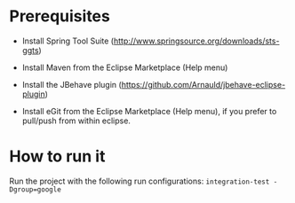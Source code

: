# Prerequisites

- Install Spring Tool Suite (http://www.springsource.org/downloads/sts-ggts)
- Install Maven from the Eclipse Marketplace (Help menu)
- Install the JBehave plugin (https://github.com/Arnauld/jbehave-eclipse-plugin)

- Install eGit from the Eclipse Marketplace (Help menu), if you prefer to pull/push from within eclipse.

# How to run it

Run the project with the following run configurations:
`integration-test -Dgroup=google`